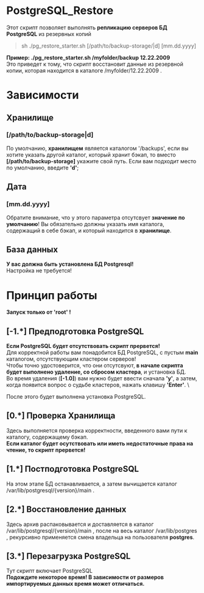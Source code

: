 # PostgreSQL_Restore
Этот скрипт позволяет выполнять **репликацию серверов БД PostgreSQL** из резервных копий
>sh ./pg_restore_starter.sh [/path/to/backup-storage/|d] [mm.dd.yyyy]

**Пример: ./pg_restore_starter.sh /myfolder/backup 12.22.2009** \
Это приведет к тому, что скрипт восстановит данные из резервной копии, которая находится в каталоге /myfolder/12.22.2009 .
# Зависимости
## Хранилище
### **[/path/to/backup-storage|d]**
По умолчанию, **хранилищем** является каталогом '/backups', если вы хотите указать другой каталог, который хранит бэкап, то вместо **[/path/to/backup-storage]** укажите свой путь. 
Если вам подходит место по умолчанию, введите **'d'**;

## Дата
### **[mm.dd.yyyy]**
Обратите внимание, что у этого параметра отсутсвует **значение по умолчанию**!
Вы обязательно должны указать имя каталога, содержащий в себе бэкап, и который находится в **хранилище**. 

## База данных
**У вас должна быть установлена БД Postgresql!** \
Настройка не требуется!

# Принцип работы
**Запуск только от 'root' !**
## [-1.*] Предподготовка PostgreSQL
**Если PostgreSQL будет отсутствовать скрипт прервется!**\
Для корректной работы вам понадобится БД PostgreSQL, с пустым **main** каталогом, отсутствующим кластером серверов! \
Чтобы точно удостоверится, что они отсутсвуют, **в начале скрипта будет выполнено удаление, со сбросом кластера**, и установка БД. \
Во время удаления (**[-1.0]**) вам нужно будет ввести сначала **'y'**, а затем, когда появится вопрос о судьбе кластеров, нажать клавишу **'Enter'**. \

После этого будет выполнена установка PostgreSQL.
## [0.*] Проверка Хранилища
Здесь выполняется проверка корректности, введенного вами пути к каталогу, содержащему бэкап. \
**Если каталог будет осутствовать или иметь недостаточные права на чтение, то скрипт прервется!**
## [1.*] Постподготовка PostgreSQL
На этом этапе БД останавливается, а затем вычищается каталог /var/lib/postgresql/{version}/main .
## [2.*] Восстановление данных
Здесь архив распаковывается и доставляется в каталог /var/lib/postgresql/{version}/main , после на весь каталог /var/lib/postgres , рекурсивно применяется смена владельца на пользователя **postgres**.
## [3.*] Перезагрузка PostgreSQL
Тут скрипт включает PostgreSQL \
**Подождите некоторое время! В зависимости от размеров импортируемых данных время может отличаться.**